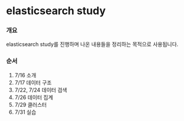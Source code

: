 # elasticsearch study

### 개요 
elasticsearch study를 진행하며 나온 내용들을 정리하는 목적으로 사용됩니다.

### 순서
1. 7/16 소개
2. 7/17 데이터 구조
3. 7/22, 7/24 데이터 검색
4. 7/26 데이터 집계
5. 7/29 클러스터
6. 7/31 실습
